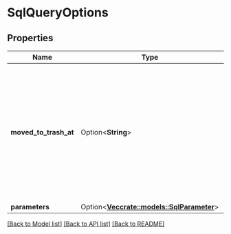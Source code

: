 # SqlQueryOptions

## Properties

Name | Type | Description | Notes
------------ | ------------- | ------------- | -------------
**moved_to_trash_at** | Option<**String**> | The timestamp when this query was moved to trash. Only present when the `is_archived` property is `true`. Trashed items are deleted after thirty days. | [optional]
**parameters** | Option<[**Vec<crate::models::SqlParameter>**](SqlParameter.md)> |  | [optional]

[[Back to Model list]](../README.md#documentation-for-models) [[Back to API list]](../README.md#documentation-for-api-endpoints) [[Back to README]](../README.md)


